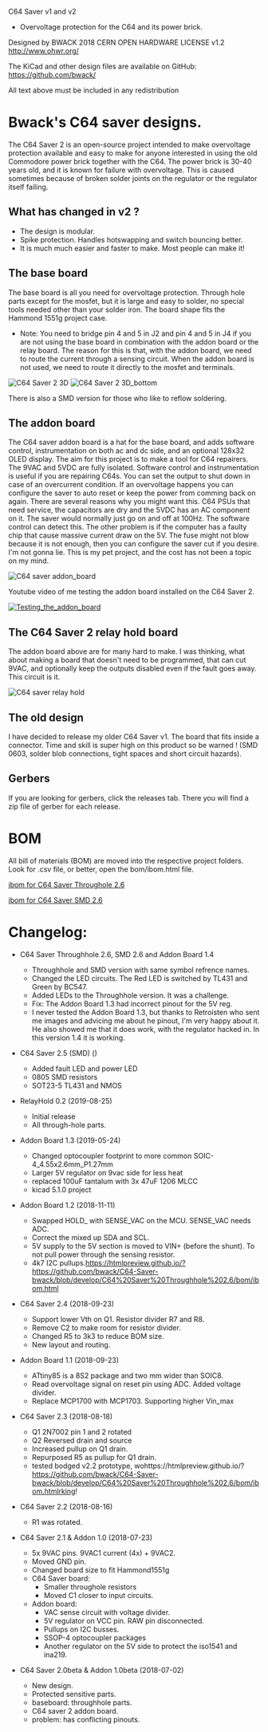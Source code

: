 C64 Saver v1 and v2
- Overvoltage protection for the C64 and its power brick.

Designed by BWACK 2018
CERN OPEN HARDWARE LICENSE v1.2
http://www.ohwr.org/

The KiCad and other design files are available on GitHub:
https://github.com/bwack/

All text above must be included in any redistribution

# Bwack's C64 saver designs.

The C64 Saver 2 is an open-source project intended to make overvoltage protection available and easy to make for anyone interested in using the old Commodore power brick together with the C64. The power brick is 30-40 years old, and it is known for failure with overvoltage. This is caused sometimes because of broken solder joints on the regulator or the regulator itself failing.

## What has changed in v2 ?
- The design is modular.
- Spike protection. Handles hotswapping and switch bouncing better.
- It is much much easier and faster to make. Most people can make it!

## The base board
The base board is all you need for overvoltage protection. Through hole parts except for the mosfet, but it is large and easy to solder, no special tools needed other than your solder iron. The board shape fits the Hammond 1551g project case.
* Note: You need to bridge pin 4 and 5 in J2 and pin 4 and 5 in J4 if you are not using the base board in combination with the addon board or the relay board. The reason for this is that, with the addon board, we need to route the current through a sensing circuit. When the addon board is not used, we need to route it directly to the mosfet and terminals.

 ![C64 Saver 2 3D](C64%20Saver%20Throughhole%202.6/C64Saver2_3D.png)
 ![C64 Saver 2 3D_bottom](C64%20Saver%20Throughhole%202.6/C64Saver2_3D_bottom.png)
 
There is also a SMD version for those who like to reflow soldering.

## The addon board
The C64 saver addon board is a hat for the base board, and adds software control, instrumentation on both ac and dc side, and an optional 128x32 OLED display. The aim for this project is to make a tool for C64 repairers. The 9VAC and 5VDC are fully isolated. Software control and instrumentation is useful if you are repairing C64s. You can set the output to shut down in case of an overcurrent condition. If an overvoltage happens you can configure the saver to auto reset or keep the power from comming back on again. There are several reasons why you might want this. C64 PSUs that need service, the capacitors are dry and the 5VDC has an AC component on it. The saver would normally just go on and off at 100Hz. The software control can detect this. The other problem is if the computer has a faulty chip that cause massive current draw on the 5V. The fuse might not blow because it is not enough, then you can configure the saver cut if you desire. I'm not gonna lie. This is my pet project, and the cost has not been a topic on my mind.

![C64 saver addon_board](addon%20board/C64Saver2-addon.kicad_pcb_1_3.png)

Youtube video of me testing the addon board installed on the C64 Saver 2.

[![Testing_the_addon_board ](http://img.youtube.com/vi/oYrapS5jUx8/0.jpg)](http://www.youtube.com/watch?v=oYrapS5jUx8)

## The C64 Saver 2 relay hold board

The addon board above are for many hard to make. I was thinking, what about making a board that doesn't need to be programmed, that can cut 9VAC, and optionally keep the outputs disabled even if the fault goes away. This circuit is it.

![C64 saver relay hold](relayhold%20board/relayhold%20board%203D.png)


## The old design
I have decided to release my older C64 Saver v1. The board that fits inside a connector. Time and skill is super high on this product so be warned ! (SMD 0603, solder blob connections, tight spaces and short circuit hazards).

## Gerbers
If you are looking for gerbers, click the releases tab. There you will find a zip file of gerber for each release.

# BOM
All bill of materials (BOM) are moved into the respective project folders. Look for .csv file, or better, open the bom/ibom.html file.

[ibom for C64 Saver Throughole 2.6](https://htmlpreview.github.io/?https://github.com/bwack/C64-Saver-bwack/blob/develop/C64%20Saver%20Throughhole%202.6/bom/ibom.html)

[ibom for C64 Saver SMD 2.6](https://htmlpreview.github.io/?https://github.com/bwack/C64-Saver-bwack/blob/develop/C64%20Saver%20SMD%202.6/bom/ibom.html)

# Changelog:

- C64 Saver Throughhole 2.6, SMD 2.6 and Addon Board 1.4
  - Throughhole and SMD version with same symbol refrence names.
  - Changed the LED circuits. The Red LED is switched by TL431 and Green by BC547.
  - Added LEDs to the Throughhole version. It was a challenge.
  - Fix: The Addon Board 1.3 had incorrect pinout for the 5V reg.
  - I never tested the Addon Board 1.3, but thanks to Retroisten who sent
  me images and advicing me about he pinout, I'm very happy about it. He also
  showed me that it does work, with the regulator hacked in.  In this version 1.4
  it is working.

- C64 Saver 2.5 (SMD) ()
  - Added fault LED and power LED
  - 0805 SMD resistors
  - SOT23-5 TL431 and NMOS

- RelayHold 0.2 (2019-08-25)
  - Initial release
  - All through-hole parts.

- Addon Board 1.3 (2019-05-24)
  - Changed optocoupler footprint to more common SOIC-4_4.55x2.6mm_P1.27mm
  - Larger 5V regulator on 9vac side for less heat
  - replaced 100uF tantalum with 3x 47uF 1206 MLCC
  - kicad 5.1.0 project

- Addon Board 1.2 (2018-11-11)
  - Swapped HOLD_ with SENSE_VAC on the MCU. SENSE_VAC needs ADC.
  - Correct the mixed up SDA and SCL.
  - 5V supply to the 5V section is moved to VIN+ (before the shunt).
    To not pull power through the sensing resistor.
  - 4k7 I2C pullups.https://htmlpreview.github.io/?https://github.com/bwack/C64-Saver-bwack/blob/develop/C64%20Saver%20Throughhole%202.6/bom/ibom.html

- C64 Saver 2.4 (2018-09-23)
  - Support lower Vth on Q1. Resistor divider R7 and R8.
  - Remove C2 to make room for resistor divider.
  - Changed R5 to 3k3 to reduce BOM size.
  - New layout and routing.

- Addon Board 1.1 (2018-09-23)
  - ATtiny85 is a 8S2 package and two mm wider than SOIC8.
  - Read overvoltage signal on reset pin using ADC. Added voltage divider.
  - Replace MCP1700 with MCP1703. Supporting higher Vin_max

- C64 Saver 2.3 (2018-08-18)
  - Q1 2N7002 pin 1 and 2 rotated
  - Q2 Reversed drain and source
  - Increased pullup on Q1 drain.
  - Repurposed R5 as pullup for Q1 drain.
  - tested bodged v2.2 prototype, wohttps://htmlpreview.github.io/?https://github.com/bwack/C64-Saver-bwack/blob/develop/C64%20Saver%20Throughhole%202.6/bom/ibom.htmlrking!

- C64 Saver 2.2 (2018-08-16)
  - R1 was rotated.

- C64 Saver 2.1 & Addon 1.0 (2018-07-23)
  - 5x 9VAC pins. 9VAC1 current (4x) + 9VAC2.
  - Moved GND pin.
  - Changed board size to fit Hammond1551g
  - C64 Saver board:
    - Smaller throughole resistors
    - Moved C1 closer to input circuits.
  - Addon board:
    - VAC sense circuit with voltage divider.
    - 5V regulator on VCC pin. RAW pin disconnected.
    - Pullups on I2C busses.
    - SSOP-4 optocoupler packages
    - Another regulator on the 5V side to protect the iso1541 and ina219.

- C64 Saver 2.0beta & Addon 1.0beta (2018-07-02)
  - New design.
  - Protected sensitive parts.
  - baseboard: throughhole parts.
  - C64 saver 2 addon board.
  - problem: has conflicting pinouts.
